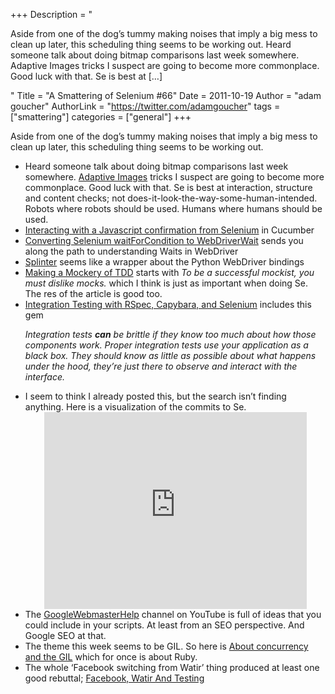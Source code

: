 +++
Description = "<p>Aside from one of the dog’s tummy making noises that imply a big mess to clean up later, this scheduling thing seems to be working out. Heard someone talk about doing bitmap comparisons last week somewhere. Adaptive Images tricks I suspect are going to become more commonplace. Good luck with that. Se is best at […]</p>"
Title = "A Smattering of Selenium #66"
Date = 2011-10-19
Author = "adam goucher"
AuthorLink = "https://twitter.com/adamgoucher"
tags = ["smattering"]
categories = ["general"]
+++

<p>Aside from one of the dog&#8217;s tummy making noises that imply a big mess to clean up later, this scheduling thing seems to be working out.</p>
<ul>
<li>Heard someone talk about doing bitmap comparisons last week somewhere. <a href="http://adaptive-images.com/">Adaptive Images</a> tricks I suspect are going to become more commonplace. Good luck with that. Se is best at interaction, structure and content checks; not does-it-look-the-way-some-human-intended. Robots where robots should be used. Humans where humans should be used.</li>
<li><a href="http://robots.thoughtbot.com/post/9929935317/interacting-with-a-javascript-confirmation-from">Interacting with a Javascript confirmation from Selenium</a> in Cucumber</li>
<li><a href="http://www.tarnowski.se/2011/09/11/converting-selenium-waitforcondition-to-webdriverwait/">Converting Selenium waitForCondition to WebDriverWait</a> sends you along the path to understanding Waits in WebDriver</li>
<li><a href="http://splinter.cobrateam.info/">Splinter</a> seems like a wrapper about the Python WebDriver bindings</li>
<li><a href="http://avdi.org/devblog/2011/09/06/making-a-mockery-of-tdd/">Making a Mockery of TDD</a> starts with <i>To be a successful mockist, you must dislike mocks.</i> which I think is just as important when doing Se. The res of the article is good too.</li>
<li><a href="http://jumpstartlab.com/resources/testing-ruby/integration-testing-with-rspec-capybara-and-selenium/">Integration Testing with RSpec, Capybara, and Selenium</a> includes this gem
<p><i>Integration tests <b>can</b> be brittle if they know too much about how those components work. Proper integration tests use your application as a black box. They should know as little as possible about what happens under the hood, they’re just there to observe and interact with the interface.</i></p>
</li>
<li>I seem to think I already posted this, but the search isn&#8217;t finding anything. Here is a visualization of the commits to Se.<br />
    <span class="embed-youtube" style="text-align:center; display: block;"><iframe class='youtube-player' type='text/html' width='420' height='315' src='https://www.youtube.com/embed/OFTpOO1cxEw?version=3&#038;rel=1&#038;fs=1&#038;autohide=2&#038;showsearch=0&#038;showinfo=1&#038;iv_load_policy=1&#038;wmode=transparent' allowfullscreen='true' style='border:0;'></iframe></span></li>
<li>The <a href="http://www.youtube.com/user/GoogleWebmasterHelp">GoogleWebmasterHelp</a> channel on YouTube is full of ideas that you could include in your scripts. At least from an SEO perspective. And Google SEO at that.</li>
<li>The theme this week seems to be GIL. So here is <a href="http://merbist.com/2011/10/03/about-concurrency-and-the-gil/">About concurrency and the GIL</a> which for once is about Ruby.</li>
<li>The whole &#8216;Facebook switching from Watir&#8217; thing produced at least one good rebuttal; <a href="http://itreallymatters.net/post/10991877834/facebook-watir-and-testing">Facebook, Watir And Testing</a></li>
</ul>

